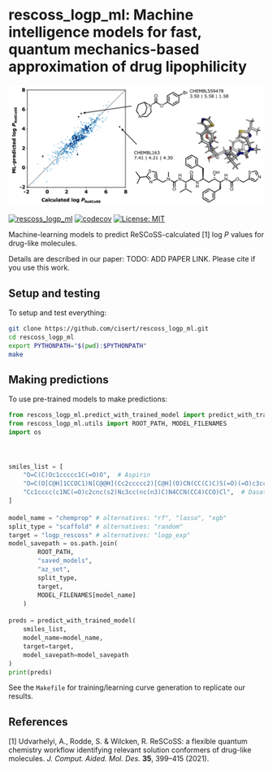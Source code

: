 # rescoss_logp_ml: Machine intelligence models for fast, quantum mechanics-based approximation of drug lipophilicity  

![](img.png)

[![rescoss_logp_ml](https://github.com/cisert/rescoss_logp_ml/actions/workflows/build.yml/badge.svg)](https://github.com/cisert/rescoss_logp_ml/actions/workflows/build.yml)
[![codecov](https://codecov.io/gh/cisert/rescoss_logp_ml/branch/main/graph/badge.svg?token=BYQU5RU6BO)](https://codecov.io/gh/cisert/rescoss_logp_ml)
[![License: MIT](https://img.shields.io/badge/License-MIT-green.svg)](https://opensource.org/licenses/MIT)



Machine-learning models to predict ReSCoSS-calculated [1] log *P* values for drug-like molecules. 

Details are described in our paper: TODO: ADD PAPER LINK. Please cite if you use this work. 

## Setup and testing

To setup and test everything: 
```bash
git clone https://github.com/cisert/rescoss_logp_ml.git
cd rescoss_logp_ml
export PYTHONPATH="$(pwd):$PYTHONPATH"
make
```
 
## Making predictions

To use pre-trained models to make predictions:

```python
from rescoss_logp_ml.predict_with_trained_model import predict_with_trained_model
from rescoss_logp_ml.utils import ROOT_PATH, MODEL_FILENAMES
import os



smiles_list = [
    "O=C(C)Oc1ccccc1C(=O)O",  # Aspirin
    "O=C(O[C@H]1CCOC1)N[C@@H](Cc2ccccc2)[C@H](O)CN(CC(C)C)S(=O)(=O)c3ccc(N)cc3",  # Amprenavir
    "Cc1cccc(c1NC(=O)c2cnc(s2)Nc3cc(nc(n3)C)N4CCN(CC4)CCO)Cl",  # Dasatinib
]

model_name = "chemprop" # alternatives: "rf", "lasso", "xgb"
split_type = "scaffold" # alternatives: "random"
target = "logp_rescoss" # alternatives: "logp_exp"
model_savepath = os.path.join(
        ROOT_PATH, 
        "saved_models", 
        "az_set", 
        split_type, 
        target, 
        MODEL_FILENAMES[model_name]
    )

preds = predict_with_trained_model(
    smiles_list, 
    model_name=model_name, 
    target=target, 
    model_savepath=model_savepath
)
print(preds)
```

See the `Makefile` for training/learning curve generation to replicate our results.


## References
[1] Udvarhelyi, A., Rodde, S. & Wilcken, R. ReSCoSS: a flexible quantum chemistry workflow identifying relevant solution conformers of drug-like molecules. *J. Comput. Aided. Mol. Des.* **35**, 399–415 (2021).
